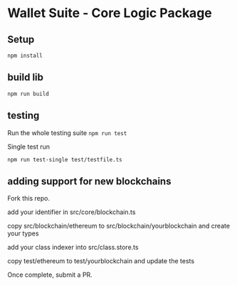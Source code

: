 # Wallet Suite - Core Logic Package

## Setup
`npm install`

## build lib
`npm run build`

## testing
Run the whole testing suite
`npm run test`

Single test run
```
npm run test-single test/testfile.ts
```

## adding support for new blockchains

Fork this repo.

add your identifier in src/core/blockchain.ts

copy src/blockchain/ethereum to src/blockchain/yourblockchain and create your types

add your class indexer into src/class.store.ts

copy test/ethereum to test/yourblockchain and update the tests

Once complete, submit a PR.